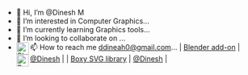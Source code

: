 - 👋 Hi, I’m @Dinesh M
- 👀 I’m interested in Computer Graphics...
- 🌱 I’m currently learning Graphics tools...
- 💞️ I’m looking to collaborate on ...
- 📫 How to reach me  ddineah0@gmail.com...
| [Blender add-on](https:) <img src="https://cdn.simpleicons.org/blender/000/fff" alt="Blender" align=left width=24 height=24> | [@Dinesh](https:) |
| [Boxy SVG library](https:) <img src="https://cdn.simpleicons.org/boxysvg/000/fff" alt="Boxy SVG" align=left width=24 height=24> | [@Dinesh](https:) |
<!---
Dinesh0N/Dinesh0N is a ✨ special ✨ repository because its `README.md` (this file) appears on your GitHub profile.
You can click the Preview link to take a look at your changes.
--->
